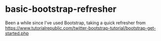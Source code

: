 # basic-bootstrap-refresher
Been a while since I've used Bootstrap, taking a quick refresher from https://www.tutorialrepublic.com/twitter-bootstrap-tutorial/bootstrap-get-started.php
